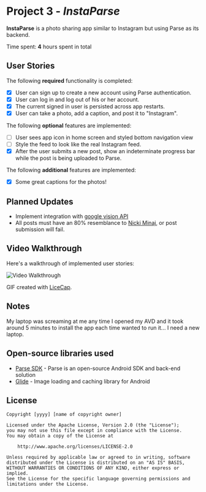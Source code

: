 # Project 3 - *InstaParse*

**InstaParse** is a photo sharing app similar to Instagram but using Parse as its backend.

Time spent: **4** hours spent in total

## User Stories

The following **required** functionality is completed:

- [x] User can sign up to create a new account using Parse authentication.
- [x] User can log in and log out of his or her account.
- [x] The current signed in user is persisted across app restarts.
- [x] User can take a photo, add a caption, and post it to "Instagram".

The following **optional** features are implemented:

- [ ] User sees app icon in home screen and styled bottom navigation view
- [ ] Style the feed to look like the real Instagram feed.
- [x] After the user submits a new post, show an indeterminate progress bar while the post is being uploaded to Parse.

The following **additional** features are implemented:

- [x] Some great captions for the photos!

## Planned Updates
- Implement integration with [google vision API](https://cloud.google.com/vision/docs/celebrity-recognition)
- All posts must have an 80% resemblance to [Nicki Minaj](https://en.wikipedia.org/wiki/Nicki_Minaj), or post submission will fail.


## Video Walkthrough

Here's a walkthrough of implemented user stories:

<img src='https://github.com/wrh17b/InstaParse/blob/master/walkthrough1.gif?raw=true' title='Video Walkthrough' width='' alt='Video Walkthrough' />

GIF created with [LiceCap](http://www.cockos.com/licecap/).

## Notes

My laptop was screaming at me any time I opened my AVD and it took around 5 minutes to install the app each time wanted to run it... I need a new laptop.

## Open-source libraries used

- [Parse SDK](https://docs.parseplatform.org/) - Parse is an open-source Android SDK and back-end solution
- [Glide](https://github.com/bumptech/glide) - Image loading and caching library for Android

## License

    Copyright [yyyy] [name of copyright owner]

    Licensed under the Apache License, Version 2.0 (the "License");
    you may not use this file except in compliance with the License.
    You may obtain a copy of the License at

        http://www.apache.org/licenses/LICENSE-2.0

    Unless required by applicable law or agreed to in writing, software
    distributed under the License is distributed on an "AS IS" BASIS,
    WITHOUT WARRANTIES OR CONDITIONS OF ANY KIND, either express or implied.
    See the License for the specific language governing permissions and
    limitations under the License.
